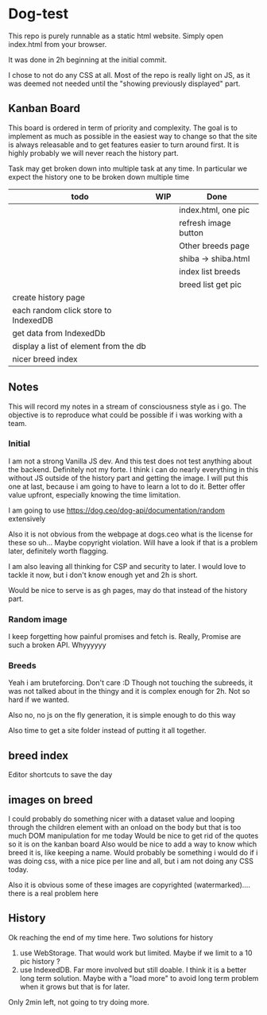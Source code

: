 # Dog-test

This repo is purely runnable as a static html website. Simply open index.html from your browser.

It was done in 2h beginning at the initial commit.

I chose to not do any CSS at all. Most of the repo is really light on JS, as it was deemed not needed until the "showing previously displayed" part.

## Kanban Board

This board is ordered in term of priority and complexity. The goal is to implement as much as possible in the easiest way to change so that the site is always releasable and to get features easier to turn around first. It is highly probably we will never reach the history part.

Task may get broken down into multiple task at any time. In particular we expect the history one to be broken down multiple time

| todo                                  | WIP | Done                 |
| ------------------------------------- | --- | -------------------- |
|                                       |     | index.html, one pic  |
|                                       |     | refresh image button |
|                                       |     | Other breeds page    |
|                                       |     | shiba -> shiba.html  |
|                                       |     | index list breeds    |
|                                       |     | breed list get pic   |
| create history page                   |     |                      |
| each random click store to IndexedDB  |     |                      |
| get data from IndexedDb               |     |                      |
| display a list of element from the db |     |                      |
| nicer breed index                     |     |                      |

## Notes

This will record my notes in a stream of consciousness style as i go. The objective is to reproduce what could be possible if i was working with a team.

### Initial

I am not a strong Vanilla JS dev. And this test does not test anything about the backend. Definitely not my forte. I think i can do nearly everything in this without JS outside of the history part and getting the image. I will put this one at last, because i am going to have to learn a lot to do it. Better offer value upfront, especially knowing the time limitation.

I am going to use <https://dog.ceo/dog-api/documentation/random> extensively

Also it is not obvious from the webpage at dogs.ceo what is the license for these so uh... Maybe copyright violation. Will have a look if that is a problem later, definitely worth flagging.

I am also leaving all thinking for CSP and security to later. I would love to tackle it now, but i don't know enough yet and 2h is short.

Would be nice to serve is as gh pages, may do that instead of the history part.

### Random image

I keep forgetting how painful promises and fetch is. Really, Promise are such a broken API. Whyyyyyy

### Breeds

Yeah i am bruteforcing. Don't care :D Though not touching the subreeds, it was not talked about in the thingy and it is complex enough for 2h. Not so hard if we wanted.

Also no, no js on the fly generation, it is simple enough to do this way

Also time to get a site folder instead of putting it all together.

## breed index

Editor shortcuts to save the day

## images on breed

I could probably do something nicer with a dataset value and looping through the children element with an onload on the body but that is too much DOM manipulation for me today
Would be nice to get rid of the quotes so it is on the kanban board
Also would be nice to add a way to know which breed it is, like keeping a name. Would probably be something i would do if i was doing css, with a nice pice per line and all, but i am not doing any CSS today.

Also it is obvious some of these images are copyrighted (watermarked).... there is a real problem here

## History

Ok reaching the end of my time here.
Two solutions for history

  1. use WebStorage. That would work but limited. Maybe if we limit to a 10 pic history ?
  2. use IndexedDB. Far more involved but still doable. I think it is a better long term solution. Maybe with a "load more" to avoid long term problem when it grows but that is for later.

Only 2min left, not going to try doing more.
